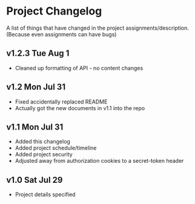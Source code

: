 # Project Changelog

A list of things that have changed in the project assignments/description. (Because even assignments can have bugs)
## v1.2.3 Tue Aug 1
* Cleaned up formatting of API - no content changes

## v1.2  Mon Jul 31
* Fixed accidentally replaced README
* Actually got the new documents in v1.1 into the repo

## v1.1  Mon Jul 31

* Added this changelog
* Added project schedule/timeline
* Added project security
* Adjusted away from authorization cookies to a secret-token header

## v1.0  Sat Jul 29

* Project details specified
